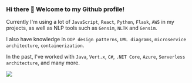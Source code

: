 ### Hi there 👋 Welcome to my Github profile!

Currently I'm using a lot of `JavaScript`, `React`, `Python`, `Flask`, `AWS` in my projects, as well as NLP tools such as `Gensim`, `NLTK` and `Gensim`.

I also have knowledge in `OOP design patterns`, `UML diagrams`, `microservice architecture`, `containerization`. 

In the past, I've worked with `Java`, `Vert.x`, `C#`, `.NET Core`, `Azure`, `Serverless architecture`, and many more. 


![](https://komarev.com/ghpvc/?username=coder-tim&color=blue)
